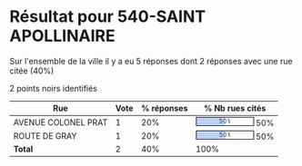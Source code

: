 # Résultat pour 540-SAINT APOLLINAIRE

Sur l'ensemble de la ville il y a eu 5 réponses dont 2 réponses avec une rue citée (40%)

2 points noirs identifiés

| Rue | Vote | % réponses | % Nb rues cités|
|-----|------|------------|----------------|
| AVENUE COLONEL PRAT | 1 | 20% | <img src="../../img/bar_50.gif" />&nbsp;50%|
| ROUTE DE GRAY | 1 | 20% | <img src="../../img/bar_50.gif" />&nbsp;50%|
| **Total** | 2 | 40% | 100%|
